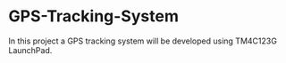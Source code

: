 # GPS-Tracking-System

In this project a GPS tracking system will be developed using TM4C123G LaunchPad.
